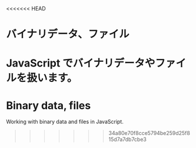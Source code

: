<<<<<<< HEAD
# バイナリデータ、ファイル

JavaScript でバイナリデータやファイルを扱います。
=======
# Binary data, files

Working with binary data and files in JavaScript.
>>>>>>> 34a80e70f8cce5794be259d25f815d7a7db7cbe3

